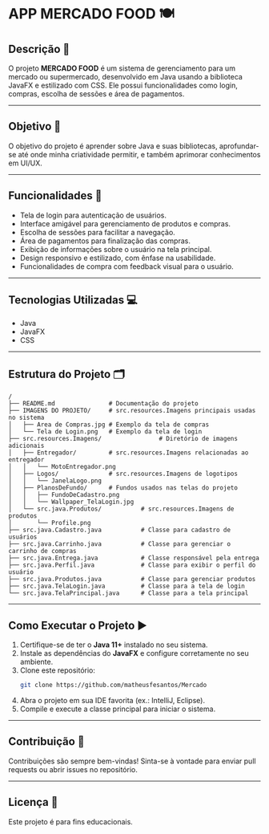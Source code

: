 # **APP MERCADO FOOD** 🍽️  

## **Descrição** 📜  
O projeto **MERCADO FOOD** é um sistema de gerenciamento para um mercado ou supermercado, desenvolvido em Java usando a biblioteca JavaFX e estilizado com CSS. Ele possui funcionalidades como login, compras, escolha de sessões e área de pagamentos.

---

## **Objetivo** 🎯  
O objetivo do projeto é aprender sobre Java e suas bibliotecas, aprofundar-se até onde minha criatividade permitir, e também aprimorar conhecimentos em UI/UX.

---

## **Funcionalidades** 🚀  
- Tela de login para autenticação de usuários.  
- Interface amigável para gerenciamento de produtos e compras.  
- Escolha de sessões para facilitar a navegação.  
- Área de pagamentos para finalização das compras.  
- Exibição de informações sobre o usuário na tela principal.  
- Design responsivo e estilizado, com ênfase na usabilidade.  
- Funcionalidades de compra com feedback visual para o usuário.  

---

## **Tecnologias Utilizadas** 💻  
- Java  
- JavaFX  
- CSS  

---

## **Estrutura do Projeto** 🗂️  

```plaintext
/
├── README.md               # Documentação do projeto
├── IMAGENS DO PROJETO/     # src.resources.Imagens principais usadas no sistema
│   ├── Area de Compras.jpg # Exemplo da tela de compras
│   └── Tela de Login.png   # Exemplo da tela de login
├── src.resources.Imagens/                # Diretório de imagens adicionais
│   ├── Entregador/         # src.resources.Imagens relacionadas ao entregador
│   │   └── MotoEntregador.png
│   ├── Logos/              # src.resources.Imagens de logotipos
│   │   └── JanelaLogo.png
│   ├── PlanosDeFundo/      # Fundos usados nas telas do projeto
│   │   ├── FundoDeCadastro.png
│   │   └── Wallpaper_TelaLogin.jpg
│   └── src.java.Produtos/           # src.resources.Imagens de produtos
│       └── Profile.png
├── src.java.Cadastro.java           # Classe para cadastro de usuários
├── src.java.Carrinho.java           # Classe para gerenciar o carrinho de compras
├── src.java.Entrega.java            # Classe responsável pela entrega
├── src.java.Perfil.java             # Classe para exibir o perfil do usuário
├── src.java.Produtos.java           # Classe para gerenciar produtos
├── src.java.TelaLogin.java          # Classe para a tela de login
└── src.java.TelaPrincipal.java      # Classe para a tela principal
```  

---

## **Como Executar o Projeto** ▶️  

1. Certifique-se de ter o **Java 11+** instalado no seu sistema.  
2. Instale as dependências do **JavaFX** e configure corretamente no seu ambiente.  
3. Clone este repositório:  
   ```bash
   git clone https://github.com/matheusfesantos/Mercado
   ```  
4. Abra o projeto em sua IDE favorita (ex.: IntelliJ, Eclipse).  
5. Compile e execute a classe principal para iniciar o sistema.  

---

## **Contribuição** 🤝  

Contribuições são sempre bem-vindas! Sinta-se à vontade para enviar pull requests ou abrir issues no repositório.  

---

## **Licença** 📜  

Este projeto é para fins educacionais.

